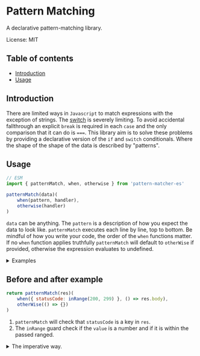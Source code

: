 # Pattern Matching
A declarative pattern-matching library.

License: MIT

## Table of contents
  - [Introduction](#introduction)
  - [Usage](#usage)

## Introduction
There are limited ways in `Javascript` to match expressions with the exception of strings. The [switch](https://developer.mozilla.org/en-US/docs/Web/JavaScript/Reference/Statements/switch "An expression whose result is matched against each case clause.") is severely limiting. To avoid accidental fallthrough an explicit `break` is required in each `case` and the only comparison that it can do is `===`. This library aim is to solve these problems by providing a declarative version of the `if` and `switch` conditionals. Where the shape of the shape of the data is described by "patterns".

## Usage
````js
// ESM
import { patternMatch, when, otherwise } from 'pattern-matcher-es'

patternMatch(data)(
    when(pattern, handler),
    otherwise(handler)
)
````
`data` can be anything. The `pattern` is a description of how you expect the data to look like. `patternMatch` executes each line by line, top to bottom. Be mindful of how you write your code, the order of the `when` functions matter. If no `when` function applies truthfully `patternMatch` will default to `otherWise` if provided, otherwise the expression evaluates to undefined.
<details>
<summary>Examples</summary>

````js
    const example = 'This is a string'
    const res = patternMatch(example)(
        when(isString, () => 'First case'),
        when(isNumber, () => 'Second case'),
        otherWise(() => 'Third case')
    )
    console.log(res) // Will print out 'First case'
````

````js
    const example = 5
    const res = patternMatch(example)(
        when(inRange(1, 1000), () => 'First case'),
        when(inRange(1, 10), () => 'Second case'),
        when(inRange(1, 5), () => 'Third case'),
        otherWise(() => 'Fourth case')
    )
    console.log(res) // Will print 'First case' since order matter.
````
An example with an advanced object structure and arrays.
````js
    const example = {
        index: 5,
        ob : {
            sampleArray: ['123', '213','32132']
        }
    }
    const validator = {
        index: is(5),
        ob: {
            sampleArray: allOf(isString)
        } 
    }
    const res = patternMatch(example)(
        when(validator, () => 'First case'),
        otherWise(() => 'Second case')
    )
    console.log(res) // Will print 'First case'
````
</details>

## Before and after example
````js
return patternMatch(res)(
    when({ statusCode: inRange(200, 299) }, () => res.body),
    otherWise(() => {})
)
````
1. `patternMatch` will check that `statusCode` is a key in `res`.
2. The `inRange` guard check if the `value` is a number and if it is within the passed ranged.
<details>
<summary>The imperative way.</summary>

````js
    if (typeof res?.statusCode === number && res.statusCode >= 200 && res.statusCode < 300) {
        return res.body
    } else {
        return {}
    }
````
</details>
